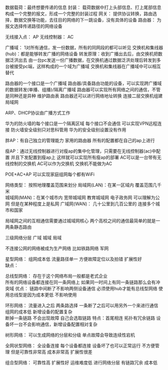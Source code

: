 数据载荷：最终想要传递的信息 
封装： 载荷数据中打上头部信息、打上尾部信息 构成一个完整的报文，形成一个完整的封装过程 
网关： 提供协议转换，路由选择，数据交换等功能，去往目的网络的下一跳设备，没有具体的设备 
路由器： 为报文选择传递路径的网络设备 

无线接入点： AP
无线控制器： AC

广播域： 1对所有通信，发一份数据，所有的同网段的都可以听见 
交换机和集线器(hub)：都是能够转发广播的网络设备 
转发原理：收到广播出去后，由交换机把数据泛洪出去
由一台pc发送一份广播数据，在交换机通过数据泛洪处理后转发到多台被接受pc端，这样构成的一个域为广播域
交换机和集线器在广播域中可以相互替代 

路由器的一个接口是一个广播域
路由器/具备路由功能的设备，可以实现跨广播域的数据转发(单播、组播)/隔离广播域
路由器可以实现所有网络之间的通信，不管是同种还是异种 
维护路由表
路由器还可以进行网络地址转换 
连接二层交换机组建局域网

ARP、DHCP协议由广播方式工作

华为的防火墙的每个接口是一个隔离区域 
每个接口不会通信 
可以实现VPN远程连接
防火墙安全级别只对思科管用 华为的安全级别设置没有作用

胖AP：有自己独立的管理能力 家用的路由器 所有的配置都在自己的ap上进行 

瘦AP：通过无线控制器进行对瘦ap的集中化管理，只需要在无线控制器(ac)中配置 并且下发配置到瘦ap上 这样就可以实现所有瘦ap的部署 
AC可以是一台带有无线控制的交换机 AC可以作为交换机  交换机不能做为AC 

POE+AC+AP 可以实现家庭组网每个都有WiFi

网络类型： 
按照地理覆盖范围来划分 
局域网(LAN)：在某一区域内 覆盖范围几千米   
城域网(MAN)：在某个城市内 宽带城域网 教育城域网 电子政务网 可以理解为公网 但是在某种程度上是私网 
广域网(WAN)： 几十公里到几百公里的 连接多个城市和国家 

局域网之间的互相通信需要通过城域网核心 
两个高校之间的通信最简单的就是一两条静态路由 

三级网络分层 广域 城域 局域 

不连接公网的网络被成为生产网络 比如铁路网络 军网 

星型网络： 
组网成本低 流量路径单一 方便故障定位以及拍错 扩展性好  
 缺点：  

总线型网络： 
存在于这个网络布局一般都是老式企业  
所有的网络设备都连接在同一条网络上 如果同一时间上有同一条链路那么会有冲突域 
优点： 链路中间断了不影响两侧设备通信  必须使用hub才能有总线型网络 
使用总线型是因为成本更低 不影响使用 

环形网络： 
流量进入之后 两条路选择 一条断了之后可以用另外一个来进行通信  
组网的成本低 新增设备的配置复杂  
断掉一条链路 不会出现故障 自己会选取链路 
特点：首尾相连 拓扑有冗余链路 设备坏一台不会影响通信，新增设备配置相对复杂  

树形网络： 
可以生成网络的分层和分级 
单点故障会导致连续性宕机 

全网状型网络： 
全设备连接 每个设备都连接 设备坏了也可以正常运行 
不方便管理 但是可靠性非常高 
成本非常高 扩展性很差 

组合型网络： 可靠性高 扩展性好 运维难度低 进行网络分层 有链路冗余 成本低 
